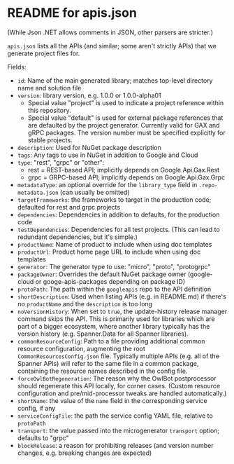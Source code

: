 # README for apis.json

(While Json .NET allows comments in JSON, other parsers are stricter.)

`apis.json` lists all the APIs (and similar; some aren't strictly
APIs) that we generate project files for.

Fields:

- `id`: Name of the main generated library; matches top-level directory name and solution file
- `version`: library version, e.g. 1.0.0 or 1.0.0-alpha01
  - Special value "project" is used to indicate a project reference within this repository.
  - Special value "default" is used for external package references that are defaulted by
    the project generator. Currently valid for GAX and gRPC packages. The version number
    must be specified explicitly for stable projects.
- `description`: Used for NuGet package description
- `tags`: Any tags to use in NuGet in addition to Google and Cloud
- `type`: "rest", "grpc" or "other":
  - rest = REST-based API; implicitly depends on Google.Api.Gax.Rest
  - grpc = GRPC-based API; implicitly depends on Google.Api.Gax.Grpc
- `metadataType`: an optional override for the `library_type` field in `.repo-metadata.json` (can usually be omitted)
- `targetFrameworks`: the frameworks to target in the production code; defaulted for rest and grpc projects
- `dependencies`: Dependencies in addition to defaults, for the production code
- `testDependencies`: Dependencies for all test projects. (This can lead to redundant dependencies, but it's simple.)
- `productName`: Name of product to include when using doc templates
- `productUrl`: Product home page URL to include when using doc templates
- `generator`: The generator type to use: "micro", "proto", "protogrpc"
- `packageOwner`: Overrides the default NuGet package owner (google-cloud or googe-apis-packages depending on package ID)
- `protoPath`: The path within the `googleapis` repo to the API definition
- `shortDescription`: Used when listing APIs (e.g. in README.md) if there's no `productName` and the `description` is too long
- `noVersionHistory`: When set to `true`, the update-history release manager command skips the API.
  This is primarily used for libraries which are part of a bigger ecosystem, where
  another library typically has the version history (e.g. Spanner.Data for all Spanner libraries).
- `commonResourceConfig`: Path to a file providing additional common
  resource configuration, augmenting the root `CommonResourcesConfig.json` file. Typically multiple APIs (e.g. all of
  the Spanner APIs) will refer to the same file in a common package, containing the resource names described in the config file.
- `forceOwlBotRegeneration`: The reason why the OwlBot postprocessor
  should regenerate this API locally, for corner cases. (Custom
  resource configuration and pre/mid-processor tweaks are handled
  automatically.)
- `shortName`: the value of the `name` field in the corresponding service config, if any
- `serviceConfigFile`: the path the service config YAML file, relative to `protoPath`
- `transport`: the value passed into the microgenerator `transport` option; defaults to "grpc"
- `blockRelease`: a reason for prohibiting releases (and version number changes, e.g. breaking changes are expected)
